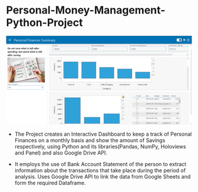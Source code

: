 # Personal-Money-Management-Python-Project

![Model](Python_Dashboard.png)


- The Project creates an Interactive Dashboard to keep a track of Personal Finances on a monthly basis and show the amount of Savings respectively, using Python and its libraries(Pandas, NumPy, Holoviews and Panel) and also Google Drive API.

- It employs the use of Bank Account Statement of the person to extract information about the transactions that take place during the period of analysis. Uses Google Drive API to link the data from Google Sheets and form the required Dataframe.


